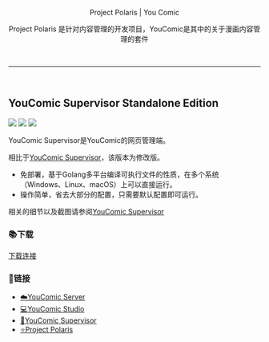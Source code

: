 <p align="center">
    Project Polaris | You Comic
</p>
<p align="center">
    Project Polaris 是针对内容管理的开发项目，YouComic是其中的关于漫画内容管理的套件
</p>
<br>
<hr>
<br>

## YouComic Supervisor Standalone Edition
![](https://img.shields.io/badge/Project-Project%20Polaris-green) 
![](https://img.shields.io/badge/Project-YouComic-green) 
![](https://img.shields.io/badge/Version-1.0.0-yellow) 


YouComic Supervisor是YouComic的网页管理端。

相比于[YouComic Supervisor](https://github.com/Project-XPolaris/YouComic-Supervisor)，该版本为修改版。
- 免部署，基于Golang多平台编译可执行文件的性质，在多个系统（Windows、Linux、macOS）上可以直接运行。
- 操作简单，省去大部分的配置，只需要默认配置即可运行。

相关的细节以及截图请参阅[YouComic Supervisor](https://github.com/Project-XPolaris/YouComic-Supervisor)


### 📚下载
[下载连接](https://github.com/Project-XPolaris/YouComic-Supervisor-Standalone/releases)




### 🔗链接
- [☁️YouComic Server](https://github.com/Project-XPolaris/YouComic-Server)
- [💻YouComic Studio](https://github.com/Project-XPolaris/YouComic-Studio)
- [🔨YouComic Supervisor](https://github.com/Project-XPolaris/YouComic-Supervisor)
- [⭐️Project Polaris](https://github.com/Project-XPolaris)